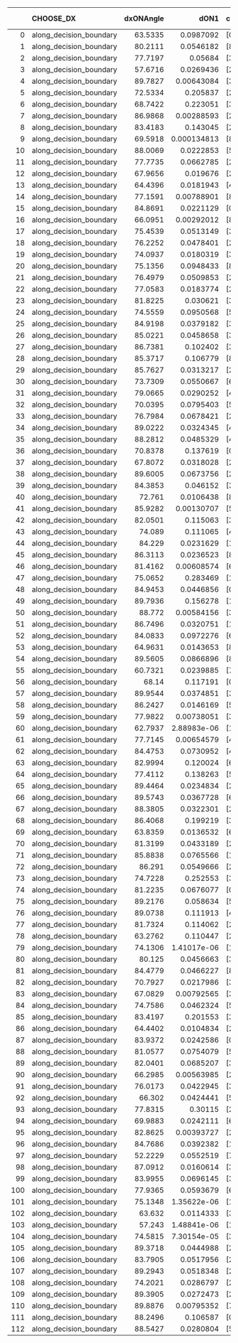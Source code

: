 |     | CHOOSE_DX               |   dxONAngle |        dON1 | cIDON1   |   dON_patch_1 |   nTON |         dON |   dxOFFAngle |       dOFF1 | cIDOFF1   |   dOFF_patch_1 |   nTOFF |        dOFF | SUCCESS   |   nExp |   dual_point_id |   subpoint_time_seconds |   total_execution_time |        logp |        dOFF/dON | Vote dOFF>dON   |
|----:|:------------------------|------------:|------------:|:---------|--------------:|-------:|------------:|-------------:|------------:|:----------|---------------:|--------:|------------:|:----------|-------:|----------------:|------------------------:|-----------------------:|------------:|----------------:|:----------------|
|   0 | along_decision_boundary |     63.5335 | 0.0987092   | [0 1]    |   0.0987092   |      1 | 0.0987092   |      70.7267 | 0.0210573   | [0 1]     |    0.0210573   |       1 | 0.0210573   | False     |      1 |               1 |                 1.97414 |                3.0901  |  0          |      0.213326   | False           |
|   1 | along_decision_boundary |     80.2111 | 0.0546182   | [8 9]    |   0.0546182   |      1 | 0.0546182   |      72.683  | 0.00198932  | [8 9]     |    0.00198932  |       1 | 0.00198932  | False     |      2 |               2 |                 1.64546 |                4.87882 | -0.5        |      0.0364223  | False           |
|   2 | along_decision_boundary |     77.7197 | 0.05684     | [3 6]    |   0.05684     |      1 | 0.05684     |      75.5439 | 0.0301537   | [3 6]     |    0.0301537   |       1 | 0.0301537   | False     |      3 |               3 |                 1.36426 |                6.54632 | -1          |      0.530502   | False           |
|   3 | along_decision_boundary |     57.6716 | 0.0269436   | [2 5]    |   0.0269436   |      1 | 0.0269436   |      68.1994 | 0.0614118   | [2 5]     |    0.0614118   |       1 | 0.0614118   | True      |      4 |               4 |                 1.13778 |                7.79979 | -1.5        |      2.27927    | True            |
|   4 | along_decision_boundary |     89.7827 | 0.00643084  | [3 6]    |   0.00643084  |      1 | 0.00643084  |      87.6027 | 0.121728    | [3 6]     |    0.121728    |       1 | 0.121728    | True      |      5 |               6 |                 2.24787 |               10.2811  | -0.5        |     18.9288     | True            |
|   5 | along_decision_boundary |     72.5334 | 0.205837    | [2 4]    |   0.205837    |      1 | 0.205837    |      74.2053 | 0.119098    | [2 4]     |    0.119098    |       1 | 0.119098    | False     |      6 |               7 |                 1.87353 |               12.2265  | -0.1        |      0.5786     | False           |
|   6 | along_decision_boundary |     68.7422 | 0.223051    | [3 5]    |   0.223051    |      1 | 0.223051    |      70.9158 | 0.133663    | [3 5]     |    0.133663    |       1 | 0.133663    | False     |      7 |               8 |                 1.87557 |               14.2647  | -0.333333   |      0.599248   | False           |
|   7 | along_decision_boundary |     86.9868 | 0.00288593  | [2 3]    |   0.00288593  |      1 | 0.00288593  |      85.7329 | 0.0411163   | [2 3]     |    0.0411163   |       1 | 0.0411163   | True      |      8 |               9 |                 1.68419 |               16.0076  | -0.642857   |     14.2471     | True            |
|   8 | along_decision_boundary |     83.4183 | 0.143045    | [2 8]    |   0.143045    |      1 | 0.143045    |      76.564  | 0.0142305   | [2 8]     |    0.0142305   |       1 | 0.0142305   | False     |      9 |              10 |                 1.58519 |               17.7221  | -0.25       |      0.099483   | False           |
|   9 | along_decision_boundary |     69.5918 | 0.000134813 | [8 9]    |   0.000134813 |      1 | 0.000134813 |      70.8037 | 0.00582021  | [8 9]     |    0.00582021  |       1 | 0.00582021  | True      |     10 |              11 |                 1.15637 |               18.9634  | -0.5        |     43.1725     | True            |
|  10 | along_decision_boundary |     88.0069 | 0.0222853   | [5 9]    |   0.0222853   |      1 | 0.0222853   |      88.888  | 0.357178    | [5 9]     |    0.357178    |       1 | 0.357178    | True      |     11 |              12 |                 3.45481 |               22.4792  | -0.2        |     16.0275     | True            |
|  11 | along_decision_boundary |     77.7735 | 0.0662785   | [2 4]    |   0.0662785   |      1 | 0.0662785   |      78.9624 | 0.00728921  | [2 4]     |    0.00728921  |       1 | 0.00728921  | False     |     12 |              15 |                 1.12155 |               23.8201  | -0.0454545  |      0.109979   | False           |
|  12 | along_decision_boundary |     67.9656 | 0.019676    | [2 4]    |   0.019676    |      1 | 0.019676    |      71.7425 | 0.00472408  | [2 4]     |    0.00472408  |       1 | 0.00472408  | False     |     13 |              16 |                 1.46369 |               25.3237  | -0.166667   |      0.240093   | False           |
|  13 | along_decision_boundary |     64.4396 | 0.0181943   | [4 8]    |   0.0181943   |      1 | 0.0181943   |      61.0258 | 0.00437439  | [4 8]     |    0.00437439  |       1 | 0.00437439  | False     |     14 |              17 |                 1.28992 |               26.6714  | -0.346154   |      0.240427   | False           |
|  14 | along_decision_boundary |     77.1591 | 0.00788901  | [8 9]    |   0.00788901  |      1 | 0.00788901  |      83.5548 | 0.0935575   | [8 9]     |    0.0935575   |       1 | 0.0935575   | True      |     15 |              18 |                 2.46366 |               29.2437  | -0.571429   |     11.8592     | True            |
|  15 | along_decision_boundary |     84.8691 | 0.0221129   | [0 9]    |   0.0221129   |      1 | 0.0221129   |      75.9885 | 0.167191    | [1 9]     |    0.167191    |       1 | 0.167191    | True      |     16 |              19 |                 1.5492  |               30.8837  | -0.3        |      7.56076    | True            |
|  16 | along_decision_boundary |     66.0951 | 0.00292012  | [8 9]    |   0.00292012  |      1 | 0.00292012  |      64.3687 | 0.000147731 | [8 9]     |    0.000147731 |       1 | 0.000147731 | False     |     17 |              20 |                 1.12578 |               32.0635  | -0.125      |      0.0505909  | False           |
|  17 | along_decision_boundary |     75.4539 | 0.0513149   | [3 5]    |   0.0513149   |      1 | 0.0513149   |      85.8958 | 0.0570838   | [3 5]     |    0.0570838   |       1 | 0.0570838   | True      |     18 |              21 |                 2.43176 |               34.6767  | -0.264706   |      1.11242    | True            |
|  18 | along_decision_boundary |     76.2252 | 0.0478401   | [2 9]    |   0.0478401   |      1 | 0.0478401   |      85.8766 | 0.153515    | [2 9]     |    0.153515    |       1 | 0.153515    | True      |     19 |              22 |                 1.24344 |               35.9662  | -0.111111   |      3.20891    | True            |
|  19 | along_decision_boundary |     74.0937 | 0.0180319   | [3 5]    |   0.0180319   |      1 | 0.0180319   |      68.6517 | 0.0134389   | [3 5]     |    0.0134389   |       1 | 0.0134389   | False     |     20 |              25 |                 1.76908 |               38.0915  | -0.0263158  |      0.745285   | False           |
|  20 | along_decision_boundary |     75.1356 | 0.0948433   | [8 9]    |   0.0948433   |      1 | 0.0948433   |      78.319  | 0.0552452   | [8 9]     |    0.0552452   |       1 | 0.0552452   | False     |     21 |              26 |                 1.35771 |               39.4953  | -0.1        |      0.582489   | False           |
|  21 | along_decision_boundary |     76.4979 | 0.0509853   | [2 7]    |   0.0509853   |      1 | 0.0509853   |      85.5512 | 0.0358642   | [2 7]     |    0.0358642   |       1 | 0.0358642   | False     |     22 |              27 |                 1.44411 |               41.0652  | -0.214286   |      0.703422   | False           |
|  22 | along_decision_boundary |     77.0583 | 0.0183774   | [2 7]    |   0.0183774   |      1 | 0.0183774   |      76.2406 | 0.142374    | [2 7]     |    0.142374    |       1 | 0.142374    | True      |     23 |              29 |                 1.54017 |               42.8411  | -0.363636   |      7.74721    | True            |
|  23 | along_decision_boundary |     81.8225 | 0.030621    | [3 9]    |   0.030621    |      1 | 0.030621    |      83.9935 | 0.0451634   | [3 9]     |    0.0451634   |       1 | 0.0451634   | True      |     24 |              30 |                 1.56925 |               44.4968  | -0.195652   |      1.47492    | True            |
|  24 | along_decision_boundary |     74.5559 | 0.0950568   | [5 6]    |   0.0950568   |      1 | 0.0950568   |      87.4465 | 0.0745771   | [5 6]     |    0.0745771   |       1 | 0.0745771   | False     |     25 |              31 |                 2.12019 |               46.8561  | -0.0833333  |      0.784553   | False           |
|  25 | along_decision_boundary |     84.9198 | 0.0379182   | [3 5]    |   0.0379182   |      1 | 0.0379182   |      87.4107 | 0.0314333   | [3 5]     |    0.0314333   |       1 | 0.0314333   | False     |     26 |              34 |                 1.45091 |               48.7529  | -0.18       |      0.828976   | False           |
|  26 | along_decision_boundary |     85.0221 | 0.0458658   | [3 5]    |   0.0458658   |      1 | 0.0458658   |      89.6653 | 0.0918328   | [3 5]     |    0.0918328   |       1 | 0.0918328   | True      |     27 |              35 |                 1.77324 |               50.8173  | -0.307692   |      2.00221    | True            |
|  27 | along_decision_boundary |     86.7381 | 0.102402    | [3 5]    |   0.102402    |      1 | 0.102402    |      67.8239 | 0.0461715   | [3 5]     |    0.0461715   |       1 | 0.0461715   | False     |     28 |              36 |                 2.09975 |               53.0899  | -0.166667   |      0.450886   | False           |
|  28 | along_decision_boundary |     85.3717 | 0.106779    | [8 9]    |   0.106779    |      1 | 0.106779    |      82.7122 | 0.0328003   | [8 9]     |    0.0328003   |       1 | 0.0328003   | False     |     29 |              37 |                 1.35412 |               54.4987  | -0.285714   |      0.30718    | False           |
|  29 | along_decision_boundary |     85.7627 | 0.0313217   | [2 6]    |   0.0313217   |      1 | 0.0313217   |      86.0401 | 0.0976304   | [2 6]     |    0.0976304   |       1 | 0.0976304   | True      |     30 |              38 |                 1.33217 |               55.9     | -0.431034   |      3.11702    | True            |
|  30 | along_decision_boundary |     73.7309 | 0.0550667   | [6 9]    |   0.0550667   |      1 | 0.0550667   |      77.8442 | 0.0116067   | [6 9]     |    0.0116067   |       1 | 0.0116067   | False     |     31 |              41 |                 1.19363 |               60.5391  | -0.266667   |      0.210775   | False           |
|  31 | along_decision_boundary |     79.0665 | 0.0290252   | [4 9]    |   0.0290252   |      1 | 0.0290252   |      75.5248 | 0.00890231  | [4 9]     |    0.00890231  |       1 | 0.00890231  | False     |     32 |              42 |                 1.99394 |               62.577   | -0.403226   |      0.30671    | False           |
|  32 | along_decision_boundary |     70.0395 | 0.0795403   | [5 6]    |   0.0795403   |      1 | 0.0795403   |      79.8915 | 0.119814    | [5 6]     |    0.119814    |       1 | 0.119814    | True      |     33 |              43 |                 2.03482 |               64.7026  | -0.5625     |      1.50633    | True            |
|  33 | along_decision_boundary |     76.7984 | 0.0678421   | [2 3]    |   0.0678421   |      1 | 0.0678421   |      77.0581 | 0.026878    | [2 3]     |    0.026878    |       1 | 0.026878    | False     |     34 |              44 |                 1.67134 |               66.5104  | -0.378788   |      0.396185   | False           |
|  34 | along_decision_boundary |     89.0222 | 0.0324345   | [4 8]    |   0.0324345   |      1 | 0.0324345   |      88.3673 | 0.0660017   | [4 8]     |    0.0660017   |       1 | 0.0660017   | True      |     35 |              45 |                 1.1801  |               67.7223  | -0.529412   |      2.03492    | True            |
|  35 | along_decision_boundary |     88.2812 | 0.0485329   | [4 8]    |   0.0485329   |      1 | 0.0485329   |      84.4662 | 0.00439161  | [4 8]     |    0.00439161  |       1 | 0.00439161  | False     |     36 |              46 |                 1.09124 |               68.8763  | -0.357143   |      0.0904872  | False           |
|  36 | along_decision_boundary |     70.8378 | 0.137619    | [0 1]    |   0.137619    |      1 | 0.137619    |      77.7219 | 0.0016928   | [0 1]     |    0.0016928   |       1 | 0.0016928   | False     |     37 |              47 |                 1.88646 |               70.8199  | -0.5        |      0.0123007  | False           |
|  37 | along_decision_boundary |     67.8072 | 0.0318028   | [2 9]    |   0.0318028   |      1 | 0.0318028   |      62.9844 | 0.13477     | [2 9]     |    0.13477     |       1 | 0.13477     | True      |     38 |              48 |                 2.3213  |               73.196   | -0.662162   |      4.23767    | True            |
|  38 | along_decision_boundary |     89.6005 | 0.0673756   | [2 9]    |   0.0673756   |      1 | 0.0673756   |      78.4639 | 0.104759    | [2 9]     |    0.104759    |       1 | 0.104759    | True      |     39 |              49 |                 1.84142 |               75.1123  | -0.473684   |      1.55485    | True            |
|  39 | along_decision_boundary |     84.3853 | 0.046152    | [3 6]    |   0.046152    |      1 | 0.046152    |      88.5918 | 0.0949341   | [3 6]     |    0.0949341   |       1 | 0.0949341   | True      |     40 |              50 |                 1.95763 |               77.1349  | -0.320513   |      2.05698    | True            |
|  40 | along_decision_boundary |     72.761  | 0.0106438   | [8 9]    |   0.0106438   |      1 | 0.0106438   |      70.5271 | 0.59306     | [8 9]     |    0.59306     |       1 | 0.59306     | True      |     41 |              51 |                 1.95697 |               79.2068  | -0.2        |     55.719      | True            |
|  41 | along_decision_boundary |     85.9282 | 0.00130707  | [5 6]    |   0.00130707  |      1 | 0.00130707  |      89.1426 | 0.117976    | [5 6]     |    0.117976    |       1 | 0.117976    | True      |     42 |              52 |                 1.43017 |               80.689   | -0.109756   |     90.2602     | True            |
|  42 | along_decision_boundary |     82.0501 | 0.115063    | [3 5]    |   0.115063    |      1 | 0.115063    |      78.9636 | 0.0473579   | [3 5]     |    0.0473579   |       1 | 0.0473579   | False     |     43 |              54 |                 1.67874 |               83.916   | -0.047619   |      0.411581   | False           |
|  43 | along_decision_boundary |     74.089  | 0.111065    | [4 8]    |   0.111065    |      1 | 0.111065    |      71.3115 | 0.0365131   | [4 8]     |    0.0365131   |       1 | 0.0365131   | False     |     44 |              55 |                 1.63267 |               85.6885  | -0.104651   |      0.328754   | False           |
|  44 | along_decision_boundary |     84.229  | 0.0231629   | [1 7]    |   0.0231629   |      1 | 0.0231629   |      85.4436 | 0.00959027  | [0 7]     |    0.00959027  |       1 | 0.00959027  | False     |     45 |              57 |                 1.30818 |               87.219   | -0.181818   |      0.414036   | False           |
|  45 | along_decision_boundary |     86.3113 | 0.0236523   | [8 9]    |   0.0236523   |      1 | 0.0236523   |      81.786  | 0.100093    | [8 9]     |    0.100093    |       1 | 0.100093    | True      |     46 |              58 |                 1.58561 |               88.8713  | -0.277778   |      4.23185    | True            |
|  46 | along_decision_boundary |     81.4162 | 0.00608574  | [6 9]    |   0.00608574  |      1 | 0.00608574  |      80.6508 | 0.0112234   | [6 9]     |    0.0112234   |       1 | 0.0112234   | True      |     47 |              59 |                 1.14798 |               90.145   | -0.173913   |      1.84421    | True            |
|  47 | along_decision_boundary |     75.0652 | 0.283469    | [1 8]    |   0.283469    |      1 | 0.283469    |      67.6634 | 0.00209192  | [0 8]     |    0.00209192  |       1 | 0.00209192  | False     |     48 |              60 |                 2.82437 |               93.0604  | -0.0957447  |      0.00737969 | False           |
|  48 | along_decision_boundary |     84.9453 | 0.0446856   | [0 2]    |   0.0446856   |      1 | 0.0446856   |      85.1945 | 0.0902004   | [1 2]     |    0.0902004   |       1 | 0.0902004   | True      |     49 |              63 |                 1.68675 |               95.1394  | -0.166667   |      2.01855    | True            |
|  49 | along_decision_boundary |     89.7936 | 0.156278    | [1 9]    |   0.156278    |      1 | 0.156278    |      76.6246 | 0.0106308   | [0 9]     |    0.0106308   |       1 | 0.0106308   | False     |     50 |              64 |                 1.80583 |               96.9972  | -0.0918367  |      0.0680247  | False           |
|  50 | along_decision_boundary |     88.772  | 0.00584156  | [3 4]    |   0.00584156  |      1 | 0.00584156  |      86.4848 | 0.00714156  | [3 4]     |    0.00714156  |       1 | 0.00714156  | True      |     51 |              65 |                 1.30689 |               98.5652  | -0.16       |      1.22254    | True            |
|  51 | along_decision_boundary |     86.7496 | 0.0320751   | [1 5]    |   0.0320751   |      1 | 0.0320751   |      82.5928 | 3.58452e-05 | [1 5]     |    3.58452e-05 |       1 | 3.58452e-05 | False     |     52 |              66 |                 1.38981 |              100.018   | -0.0882353  |      0.00111754 | False           |
|  52 | along_decision_boundary |     84.0833 | 0.0972276   | [6 8]    |   0.0972276   |      1 | 0.0972276   |      88.931  | 0.0889208   | [6 8]     |    0.0889208   |       1 | 0.0889208   | False     |     53 |              67 |                 2.35147 |              102.389   | -0.153846   |      0.914563   | False           |
|  53 | along_decision_boundary |     64.9631 | 0.0143653   | [8 9]    |   0.0143653   |      1 | 0.0143653   |      71.392  | 0.0187232   | [8 9]     |    0.0187232   |       1 | 0.0187232   | True      |     54 |              68 |                 1.11974 |              103.59    | -0.235849   |      1.30337    | True            |
|  54 | along_decision_boundary |     89.5605 | 0.0866896   | [8 9]    |   0.0866896   |      1 | 0.0866896   |      84.5581 | 0.00707608  | [8 9]     |    0.00707608  |       1 | 0.00707608  | False     |     55 |              69 |                 1.44147 |              105.099   | -0.148148   |      0.0816255  | False           |
|  55 | along_decision_boundary |     60.7321 | 0.0239885   | [7 9]    |   0.0239885   |      1 | 0.0239885   |      58.984  | 0.228935    | [7 9]     |    0.228935    |       1 | 0.228935    | True      |     56 |              70 |                 1.23221 |              106.374   | -0.227273   |      9.54353    | True            |
|  56 | along_decision_boundary |     68.14   | 0.117191    | [0 1]    |   0.117191    |      1 | 0.117191    |      71.483  | 0.240156    | [0 1]     |    0.240156    |       1 | 0.240156    | True      |     57 |              71 |                 2.3921  |              108.967   | -0.142857   |      2.04927    | True            |
|  57 | along_decision_boundary |     89.9544 | 0.0374851   | [3 9]    |   0.0374851   |      1 | 0.0374851   |      83.9148 | 0.0218356   | [3 9]     |    0.0218356   |       1 | 0.0218356   | False     |     58 |              73 |                 1.38784 |              112.154   | -0.0789474  |      0.582514   | False           |
|  58 | along_decision_boundary |     86.2427 | 0.0146169   | [5 7]    |   0.0146169   |      1 | 0.0146169   |      88.5238 | 0.00234446  | [5 7]     |    0.00234446  |       1 | 0.00234446  | False     |     59 |              74 |                 1.16349 |              113.402   | -0.137931   |      0.160394   | False           |
|  59 | along_decision_boundary |     77.9822 | 0.00738051  | [3 5]    |   0.00738051  |      1 | 0.00738051  |      78.718  | 0.32428     | [3 5]     |    0.32428     |       1 | 0.32428     | True      |     60 |              75 |                 2.71138 |              116.379   | -0.211864   |     43.9374     | True            |
|  60 | along_decision_boundary |     62.7937 | 2.88983e-06 | [1 8]    |   2.88983e-06 |      1 | 2.88983e-06 |      66.249  | 0.00586998  | [0 8]     |    0.00586998  |       1 | 0.00586998  | True      |     61 |              76 |                 1.17674 |              117.635   | -0.133333   |   2031.26       | True            |
|  61 | along_decision_boundary |     77.7145 | 0.00654579  | [4 8]    |   0.00654579  |      1 | 0.00654579  |      78.9426 | 0.0799109   | [4 8]     |    0.0799109   |       1 | 0.0799109   | True      |     62 |              79 |                 1.92276 |              119.865   | -0.0737705  |     12.208      | True            |
|  62 | along_decision_boundary |     84.4753 | 0.0730952   | [4 8]    |   0.0730952   |      1 | 0.0730952   |      87.0093 | 0.0576903   | [4 8]     |    0.0576903   |       1 | 0.0576903   | False     |     63 |              80 |                 1.06966 |              121.06    | -0.0322581  |      0.789248   | False           |
|  63 | along_decision_boundary |     82.9994 | 0.120024    | [6 8]    |   0.120024    |      1 | 0.120024    |      84.9164 | 0.0617488   | [6 8]     |    0.0617488   |       1 | 0.0617488   | False     |     64 |              81 |                 1.85676 |              123.047   | -0.0714286  |      0.514471   | False           |
|  64 | along_decision_boundary |     77.4112 | 0.138263    | [5 9]    |   0.138263    |      1 | 0.138263    |      80.722  | 0.0340614   | [5 9]     |    0.0340614   |       1 | 0.0340614   | False     |     65 |              82 |                 1.45516 |              124.692   | -0.125      |      0.246352   | False           |
|  65 | along_decision_boundary |     89.4464 | 0.0234834   | [2 5]    |   0.0234834   |      1 | 0.0234834   |      88.2671 | 0.00408548  | [2 5]     |    0.00408548  |       1 | 0.00408548  | False     |     66 |              83 |                 1.58775 |              126.418   | -0.192308   |      0.173973   | False           |
|  66 | along_decision_boundary |     89.5743 | 0.0367728   | [6 9]    |   0.0367728   |      1 | 0.0367728   |      85.1697 | 0.279716    | [6 9]     |    0.279716    |       1 | 0.279716    | True      |     67 |              84 |                 2.05037 |              128.492   | -0.272727   |      7.6066     | True            |
|  67 | along_decision_boundary |     88.3805 | 0.0322301   | [2 4]    |   0.0322301   |      1 | 0.0322301   |      76.1092 | 0.0341516   | [2 4]     |    0.0341516   |       1 | 0.0341516   | True      |     68 |              85 |                 1.34873 |              129.906   | -0.186567   |      1.05962    | True            |
|  68 | along_decision_boundary |     86.4068 | 0.199219    | [3 5]    |   0.199219    |      1 | 0.199219    |      77.8558 | 0.174752    | [3 5]     |    0.174752    |       1 | 0.174752    | False     |     69 |              86 |                 1.90592 |              131.932   | -0.117647   |      0.877188   | False           |
|  69 | along_decision_boundary |     63.8359 | 0.0136532   | [6 9]    |   0.0136532   |      1 | 0.0136532   |      71.7108 | 0.115678    | [6 9]     |    0.115678    |       1 | 0.115678    | True      |     70 |              87 |                 1.68664 |              133.753   | -0.181159   |      8.47258    | True            |
|  70 | along_decision_boundary |     81.3199 | 0.0433189   | [2 7]    |   0.0433189   |      1 | 0.0433189   |      79.7233 | 0.309055    | [2 7]     |    0.309055    |       1 | 0.309055    | True      |     71 |              88 |                 2.999   |              136.828   | -0.114286   |      7.13442    | True            |
|  71 | along_decision_boundary |     85.8838 | 0.0765566   | [1 2]    |   0.0765566   |      1 | 0.0765566   |      83.8141 | 0.0221004   | [0 2]     |    0.0221004   |       1 | 0.0221004   | False     |     72 |              89 |                 1.44878 |              138.32    | -0.0633803  |      0.288681   | False           |
|  72 | along_decision_boundary |     86.291  | 0.0549666   | [2 6]    |   0.0549666   |      1 | 0.0549666   |      84.8369 | 0.00312329  | [2 6]     |    0.00312329  |       1 | 0.00312329  | False     |     73 |              90 |                 1.16    |              139.594   | -0.111111   |      0.0568216  | False           |
|  73 | along_decision_boundary |     74.7228 | 0.252553    | [3 5]    |   0.252553    |      1 | 0.252553    |      70.0731 | 0.00680627  | [3 5]     |    0.00680627  |       1 | 0.00680627  | False     |     74 |              91 |                 2.51358 |              142.18    | -0.171233   |      0.0269498  | False           |
|  74 | along_decision_boundary |     81.2235 | 0.0676077   | [0 1]    |   0.0676077   |      1 | 0.0676077   |      89.3787 | 0.00486695  | [0 1]     |    0.00486695  |       1 | 0.00486695  | False     |     75 |              92 |                 1.50524 |              143.778   | -0.243243   |      0.0719882  | False           |
|  75 | along_decision_boundary |     89.2176 | 0.058634    | [5 7]    |   0.058634    |      1 | 0.058634    |      83.1807 | 0.152953    | [5 7]     |    0.152953    |       1 | 0.152953    | True      |     76 |              94 |                 2.53256 |              146.474   | -0.326667   |      2.60861    | True            |
|  76 | along_decision_boundary |     89.0738 | 0.111913    | [4 7]    |   0.111913    |      1 | 0.111913    |      89.849  | 0.0676473   | [4 7]     |    0.0676473   |       1 | 0.0676473   | False     |     77 |              95 |                 1.81974 |              148.332   | -0.236842   |      0.604464   | False           |
|  77 | along_decision_boundary |     81.7324 | 0.114062    | [2 3]    |   0.114062    |      1 | 0.114062    |      74.1878 | 0.0217272   | [2 3]     |    0.0217272   |       1 | 0.0217272   | False     |     78 |              97 |                 2.23471 |              150.815   | -0.318182   |      0.190486   | False           |
|  78 | along_decision_boundary |     63.2762 | 0.110447    | [2 3]    |   0.110447    |      1 | 0.110447    |      62.5359 | 0.170655    | [2 3]     |    0.170655    |       1 | 0.170655    | True      |     79 |              98 |                 1.79928 |              152.729   | -0.410256   |      1.54514    | True            |
|  79 | along_decision_boundary |     74.1306 | 1.41017e-06 | [1 8]    |   1.41017e-06 |      1 | 1.41017e-06 |      67.7107 | 0.00306972  | [0 8]     |    0.00306972  |       1 | 0.00306972  | True      |     80 |              99 |                 1.1376  |              154.027   | -0.310127   |   2176.85       | True            |
|  80 | along_decision_boundary |     80.125  | 0.0456663   | [3 7]    |   0.0456663   |      1 | 0.0456663   |      88.0526 | 0.0208878   | [3 7]     |    0.0208878   |       1 | 0.0208878   | False     |     81 |             100 |                 1.12309 |              155.195   | -0.225      |      0.457401   | False           |
|  81 | along_decision_boundary |     84.4779 | 0.0466227   | [8 9]    |   0.0466227   |      1 | 0.0466227   |      76.0601 | 0.0658613   | [8 9]     |    0.0658613   |       1 | 0.0658613   | True      |     82 |             103 |                 1.27786 |              156.896   | -0.302469   |      1.41264    | True            |
|  82 | along_decision_boundary |     70.7927 | 0.0217986   | [3 8]    |   0.0217986   |      1 | 0.0217986   |      65.7418 | 0.0550177   | [3 8]     |    0.0550177   |       1 | 0.0550177   | True      |     83 |             104 |                 1.16229 |              158.114   | -0.219512   |      2.52391    | True            |
|  83 | along_decision_boundary |     67.0829 | 0.00792565  | [3 5]    |   0.00792565  |      1 | 0.00792565  |      57.5879 | 0.0294594   | [3 5]     |    0.0294594   |       1 | 0.0294594   | True      |     84 |             105 |                 1.0995  |              159.363   | -0.150602   |      3.71697    | True            |
|  84 | along_decision_boundary |     74.7586 | 0.0462324   | [5 7]    |   0.0462324   |      1 | 0.0462324   |      85.9139 | 0.100898    | [5 7]     |    0.100898    |       1 | 0.100898    | True      |     85 |             106 |                 1.87849 |              161.29    | -0.0952381  |      2.18241    | True            |
|  85 | along_decision_boundary |     83.4197 | 0.201553    | [3 9]    |   0.201553    |      1 | 0.201553    |      80.8875 | 0.0677747   | [3 9]     |    0.0677747   |       1 | 0.0677747   | False     |     86 |             107 |                 1.92712 |              163.306   | -0.0529412  |      0.336263   | False           |
|  86 | along_decision_boundary |     64.4402 | 0.0104834   | [2 3]    |   0.0104834   |      1 | 0.0104834   |      70.4408 | 0.0552337   | [2 3]     |    0.0552337   |       1 | 0.0552337   | True      |     87 |             108 |                 1.52071 |              164.896   | -0.0930233  |      5.2687     | True            |
|  87 | along_decision_boundary |     83.9372 | 0.0242586   | [0 1]    |   0.0242586   |      1 | 0.0242586   |      89.352  | 0.0138631   | [0 1]     |    0.0138631   |       1 | 0.0138631   | False     |     88 |             109 |                 1.53174 |              166.567   | -0.0517241  |      0.571472   | False           |
|  88 | along_decision_boundary |     81.0577 | 0.0754079   | [5 9]    |   0.0754079   |      1 | 0.0754079   |      71.3289 | 0.0121273   | [5 9]     |    0.0121273   |       1 | 0.0121273   | False     |     89 |             111 |                 1.11116 |              167.943   | -0.0909091  |      0.160822   | False           |
|  89 | along_decision_boundary |     82.0401 | 0.0685207   | [3 9]    |   0.0685207   |      1 | 0.0685207   |      75.3367 | 0.185189    | [3 9]     |    0.185189    |       1 | 0.185189    | True      |     90 |             112 |                 2.61777 |              170.709   | -0.140449   |      2.70267    | True            |
|  90 | along_decision_boundary |     66.2985 | 0.00563985  | [2 3]    |   0.00563985  |      1 | 0.00563985  |      64.5835 | 0.0764633   | [2 3]     |    0.0764633   |       1 | 0.0764633   | True      |     91 |             113 |                 1.72584 |              172.596   | -0.0888889  |     13.5577     | True            |
|  91 | along_decision_boundary |     76.0173 | 0.0422945   | [3 9]    |   0.0422945   |      1 | 0.0422945   |      74.4226 | 0.093151    | [3 9]     |    0.093151    |       1 | 0.093151    | True      |     92 |             115 |                 1.47384 |              174.299   | -0.0494505  |      2.20244    | True            |
|  92 | along_decision_boundary |     66.302  | 0.0424441   | [5 6]    |   0.0424441   |      1 | 0.0424441   |      67.7053 | 0.0482027   | [5 6]     |    0.0482027   |       1 | 0.0482027   | True      |     93 |             116 |                 1.67823 |              176.163   | -0.0217391  |      1.13568    | True            |
|  93 | along_decision_boundary |     77.8315 | 0.30115     | [2 5]    |   0.30115     |      1 | 0.30115     |      69.6547 | 0.0221337   | [2 5]     |    0.0221337   |       1 | 0.0221337   | False     |     94 |             117 |                 2.35303 |              178.668   | -0.00537634 |      0.0734973  | False           |
|  94 | along_decision_boundary |     69.9883 | 0.0242111   | [6 9]    |   0.0242111   |      1 | 0.0242111   |      85.3298 | 0.283805    | [6 9]     |    0.283805    |       1 | 0.283805    | True      |     95 |             119 |                 2.75125 |              184.825   | -0.0212766  |     11.7221     | True            |
|  95 | along_decision_boundary |     82.8625 | 0.00393727  | [2 4]    |   0.00393727  |      1 | 0.00393727  |      83.3801 | 0.0132167   | [2 4]     |    0.0132167   |       1 | 0.0132167   | True      |     96 |             120 |                 1.164   |              186.088   | -0.00526316 |      3.35682    | True            |
|  96 | along_decision_boundary |     84.7686 | 0.0392382   | [1 9]    |   0.0392382   |      1 | 0.0392382   |      78.8614 | 0.115227    | [0 9]     |    0.115227    |       1 | 0.115227    | True      |     97 |             122 |                 1.21417 |              187.61    | -0          |      2.9366     | True            |
|  97 | along_decision_boundary |     52.2229 | 0.0552519   | [7 9]    |   0.0552519   |      1 | 0.0552519   |      66.7721 | 0.0196233   | [7 9]     |    0.0196233   |       1 | 0.0196233   | False     |     98 |             123 |                 1.33951 |              189.068   | -0.00515464 |      0.355161   | False           |
|  98 | along_decision_boundary |     87.0912 | 0.0160614   | [3 7]    |   0.0160614   |      1 | 0.0160614   |      87.3683 | 0.0214219   | [3 7]     |    0.0214219   |       1 | 0.0214219   | True      |     99 |             124 |                 1.20854 |              190.424   | -0          |      1.33375    | True            |
|  99 | along_decision_boundary |     83.9955 | 0.0696145   | [3 5]    |   0.0696145   |      1 | 0.0696145   |      85.273  | 0.206458    | [3 5]     |    0.206458    |       1 | 0.206458    | True      |    100 |             126 |                 1.88213 |              195.505   | -0.00505051 |      2.96573    | True            |
| 100 | along_decision_boundary |     77.9365 | 0.0593679   | [6 8]    |   0.0593679   |      1 | 0.0593679   |      78.2915 | 0.0346818   | [6 8]     |    0.0346818   |       1 | 0.0346818   | False     |    101 |             127 |                 1.80394 |              197.441   | -0.02       |      0.584185   | False           |
| 101 | along_decision_boundary |     75.1348 | 1.35622e-06 | [1 6]    |   1.35622e-06 |      1 | 1.35622e-06 |      88.3763 | 0.0467248   | [1 6]     |    0.0467248   |       1 | 0.0467248   | True      |    102 |             128 |                 1.10521 |              198.634   | -0.0049505  |  34452.3        | True            |
| 102 | along_decision_boundary |     63.632  | 0.0114333   | [3 6]    |   0.0114333   |      1 | 0.0114333   |      74.7274 | 0.0358742   | [3 6]     |    0.0358742   |       1 | 0.0358742   | True      |    103 |             129 |                 1.09818 |              199.766   | -0.0196078  |      3.1377     | True            |
| 103 | along_decision_boundary |     57.243  | 1.48841e-06 | [1 9]    |   1.48841e-06 |      1 | 1.48841e-06 |      84.6612 | 0.15253     | [0 9]     |    0.15253     |       1 | 0.15253     | True      |    104 |             131 |                 1.57478 |              201.625   | -0.0436893  | 102478          | True            |
| 104 | along_decision_boundary |     74.5815 | 7.30154e-05 | [3 5]    |   7.30154e-05 |      1 | 7.30154e-05 |      76.1008 | 0.0195281   | [3 5]     |    0.0195281   |       1 | 0.0195281   | True      |    105 |             132 |                 1.08949 |              202.774   | -0.0769231  |    267.452      | True            |
| 105 | along_decision_boundary |     89.3718 | 0.0444988   | [2 3]    |   0.0444988   |      1 | 0.0444988   |      86.7406 | 0.110204    | [2 3]     |    0.110204    |       1 | 0.110204    | True      |    106 |             134 |                 1.3539  |              204.321   | -0.119048   |      2.47657    | True            |
| 106 | along_decision_boundary |     83.7905 | 0.0517956   | [2 7]    |   0.0517956   |      1 | 0.0517956   |      84.4446 | 0.0141734   | [2 7]     |    0.0141734   |       1 | 0.0141734   | False     |    107 |             135 |                 1.16883 |              205.562   | -0.169811   |      0.273642   | False           |
| 107 | along_decision_boundary |     89.2943 | 0.0518348   | [2 6]    |   0.0518348   |      1 | 0.0518348   |      88.1934 | 0.200853    | [2 6]     |    0.200853    |       1 | 0.200853    | True      |    108 |             136 |                 2.34459 |              207.996   | -0.116822   |      3.87486    | True            |
| 108 | along_decision_boundary |     74.2021 | 0.0286797   | [2 5]    |   0.0286797   |      1 | 0.0286797   |      69.9956 | 0.00762783  | [2 5]     |    0.00762783  |       1 | 0.00762783  | False     |    109 |             137 |                 1.13659 |              209.229   | -0.166667   |      0.265966   | False           |
| 109 | along_decision_boundary |     89.3905 | 0.0272473   | [2 5]    |   0.0272473   |      1 | 0.0272473   |      89.9625 | 0.00231883  | [2 5]     |    0.00231883  |       1 | 0.00231883  | False     |    110 |             138 |                 1.54439 |              210.824   | -0.114679   |      0.085103   | False           |
| 110 | along_decision_boundary |     89.8876 | 0.00795352  | [7 9]    |   0.00795352  |      1 | 0.00795352  |      86.8009 | 0.0289444   | [7 9]     |    0.0289444   |       1 | 0.0289444   | True      |    111 |             143 |                 1.16983 |              212.365   | -0.0727273  |      3.63919    | True            |
| 111 | along_decision_boundary |     88.2496 | 0.106587    | [0 1]    |   0.106587    |      1 | 0.106587    |      89.6245 | 0.136537    | [0 1]     |    0.136537    |       1 | 0.136537    | True      |    112 |             146 |                 1.39209 |              214.199   | -0.112613   |      1.281      | True            |
| 112 | along_decision_boundary |     88.5427 | 0.0280804   | [5 7]    |   0.0280804   |      1 | 0.0280804   |      85.9615 | 0.25492     | [5 7]     |    0.25492     |       1 | 0.25492     | True      |    113 |             147 |                 2.71175 |              217.021   | -0.160714   |      9.07822    | True            |